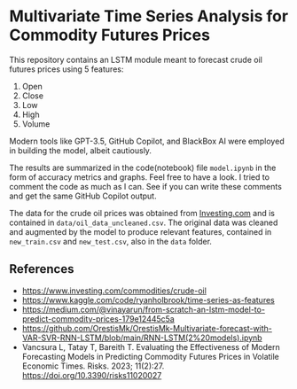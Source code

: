 # Multivariate Time Series Analysis for Commodity Futures Prices
This repository contains an LSTM module meant to forecast crude oil futures prices using 5 features:
1) Open
2) Close
3) Low
4) High
5) Volume

Modern tools like GPT-3.5, GitHub Copilot, and BlackBox AI were employed in building the model, albeit cautiously.

The results are summarized in the code(notebook) file `model.ipynb` in the form of accuracy metrics and graphs. Feel free to have a look. I tried to comment the code as much as I can. See if you can write these comments and get the same GitHub Copilot output.

The data for the crude oil prices was obtained from [Investing.com](https://www.investing.com/commodities/crude-oil-historical-data) and is contained in `data/oil_data_uncleaned.csv`.
The original data was cleaned and augmented by the model to produce relevant features, contained in `new_train.csv` and `new_test.csv`, also in the `data` folder.

## References
- https://www.investing.com/commodities/crude-oil
- https://www.kaggle.com/code/ryanholbrook/time-series-as-features
- https://medium.com/@vinayarun/from-scratch-an-lstm-model-to-predict-commodity-prices-179e12445c5a
- https://github.com/OrestisMk/OrestisMk-Multivariate-forecast-with-VAR-SVR-RNN-LSTM/blob/main/RNN-LSTM(2%20models).ipynb
- Vancsura L, Tatay T, Bareith T. Evaluating the Effectiveness of Modern Forecasting Models in Predicting Commodity Futures Prices in Volatile Economic Times. Risks. 2023; 11(2):27. https://doi.org/10.3390/risks11020027
